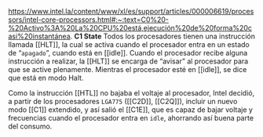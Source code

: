 https://www.intel.la/content/www/xl/es/support/articles/000006619/processors/intel-core-processors.html#:~:text=C0%20-%20Activo%3A%20La%20CPU%20está,ejecución%20de%20forma%20casi%20instantánea.
**C1 State**
Todos los procesadores tienen una instrucción llamada [[HLT]], la cual se activa cuando el procesador entra en un estado de “``apagado``”, cuando está en [[idle]]. Cuando el procesador recibe alguna instrucción a realizar, la [[HLT]] se encarga de “avisar” al procesador para que se active plenamente. Mientras el procesador esté en [[idle]], se dice que está en modo Halt.  
  
Como la instrucción [[HTL]] no bajaba el voltaje al procesador, Intel decidió, a partir de los procesadores ``LGA775`` ([[C2D]], [[C2Q]]), incluir un nuevo modo [[C1]] extendido, y así salió el [[C1E]], que es capaz de bajar voltaje y frecuencias cuando el procesador entra en ``idle``, ahorrando así buena parte del consumo.